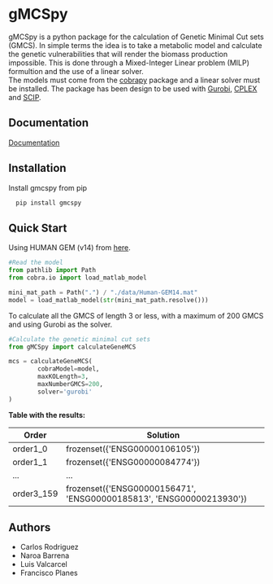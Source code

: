 # gMCSpy

gMCSpy is a python package for the calculation of Genetic Minimal Cut sets (GMCS). In simple terms the idea is to take a metabolic model and calculate the genetic vulnerabilities that will render the biomass production impossible. This is done through a Mixed-Integer Linear problem (MILP) formultion and the use of a linear solver.  
The models must come from the [cobrapy](https://opencobra.github.io/cobrapy/) package and a linear solver must be installed. The package has been design to be used with [Gurobi](https://www.gurobi.com/),  [CPLEX](https://www.ibm.com/analytics/cplex-optimizer) and [SCIP](https://scipopt.org/#scipoptsuite).


## Documentation

[Documentation](https://planeslab.github.io/gMCSpy/)

## Installation

Install gmcspy from pip

```bash
  pip install gmcspy
```
  
## Quick Start

Using HUMAN GEM (v14) from [here](https://github.com/SysBioChalmers/Human-GEM/releases). 

```python
#Read the model 
from pathlib import Path
from cobra.io import load_matlab_model

mini_mat_path = Path(".") / "./data/Human-GEM14.mat"
model = load_matlab_model(str(mini_mat_path.resolve()))
```

To calculate all the GMCS of length 3 or less, with a maximum of 200 GMCS and using Gurobi as the solver.

```python
#Calculate the genetic minimal cut sets
from gMCSpy import calculateGeneMCS

mcs = calculateGeneMCS(
        cobraModel=model,
        maxKOLength=3,
        maxNumberGMCS=200,
        solver='gurobi'
)
```
**Table with the results:**

| Order      | Solution                                                             |
|------------|----------------------------------------------------------------------|
| order1_0   | frozenset({'ENSG00000106105'})                                       |
| order1_1   | frozenset({'ENSG00000084774'})                                       |
| ...        | ...                                                                  |
| order3_159 | frozenset({'ENSG00000156471', 'ENSG00000185813', 'ENSG00000213930'}) |

## Authors

- Carlos Rodriguez
- Naroa Barrena 
- Luis Valcarcel
- Francisco Planes
